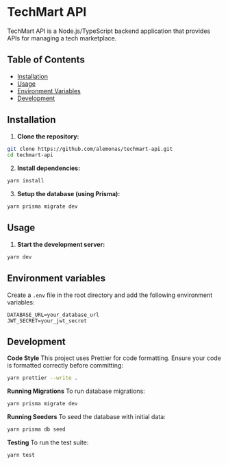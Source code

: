 # TechMart API

TechMart API is a Node.js/TypeScript backend application that provides APIs for managing a tech marketplace.

## Table of Contents

- [Installation](#installation)
- [Usage](#usage)
- [Environment Variables](#environment-variables)
- [Development](#development)

## Installation

1. **Clone the repository:**

```sh
git clone https://github.com/alemonas/techmart-api.git
cd techmart-api
```

2. **Install dependencies:**

```sh
yarn install
```

3. **Setup the database (using Prisma):**

```sh
yarn prisma migrate dev
```

## Usage

1. **Start the development server:**

```sh
yarn dev
```

## Environment variables

Create a `.env` file in the root directory and add the following environment variables:

```env
DATABASE_URL=your_database_url
JWT_SECRET=your_jwt_secret
```

## Development

**Code Style**
This project uses Prettier for code formatting. Ensure your code is formatted correctly before committing:

```sh
yarn prettier --write .
```

**Running Migrations**
To run database migrations:

```sh
yarn prisma migrate dev
```

**Running Seeders**
To seed the database with initial data:

```sh
yarn prisma db seed
```

**Testing**
To run the test suite:

```sh
yarn test
```
